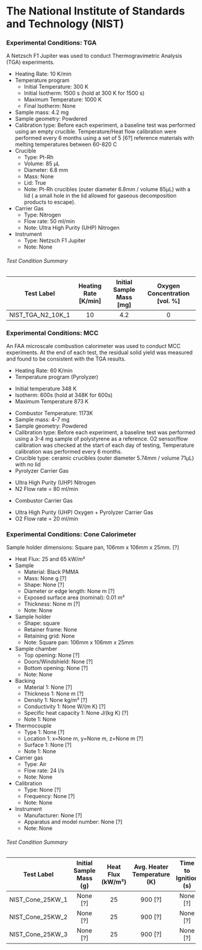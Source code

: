 # The National Institute of Standards and Technology (NIST)

### Experimental Conditions: TGA
A Netzsch F1 Jupiter was used to conduct Thermogravimetric Analysis (TGA) experiments.

* Heating Rate: 10 K/min
* Temperature program
  - Initial Temperature: 300 K
  - Initial Isotherm: 1500 s (hold at 300 K for 1500 s)  
  - Maximum Temperature: 1000 K
  - Final Isotherm: None
* Sample mass: 4.2 mg
* Sample geometry: Powdered
* Calibration type: Before each experiment, a baseline test was performed using an empty crucible. Temperature/Heat flow calibration were performed every 6 months using a set of 5 [6?] reference materials with melting temperatures between 60-820 C
* Crucible
  - Type: Pt-Rh
  - Volume: 85 µL
  - Diameter: 6.8 mm
  - Mass: None
  - Lid: True
  - Note: Pt-Rh crucibles (outer diameter 6.8mm / volume 85µL) with a lid ( a small hole in the lid allowed for gaseous decomposition products to escape).
* Carrier Gas
  - Type: Nitrogen
  - Flow rate: 50 ml/min
  - Note: Ultra High Purity (UHP) Nitrogen
* Instrument
  - Type: Netzsch F1 Jupiter
  - Note: None

###### Test Condition Summary

| Test Label | Heating Rate [K/min] | Initial Sample Mass [mg] | Oxygen Concentration [vol. %] |
|:----------:|:--------------------:|:------------------------:|:------------------------------:|
| NIST\_TGA\_N2\_10K\_1 | 10 | 4.2 | 0 |

### Experimental Conditions: MCC
An FAA microscale combustion calorimeter was used to conduct MCC experiments.  At the end of each test, the residual solid yield was measured and found to be consistent with the TGA results.

* Heating Rate: 60 K/min
* Temperature program (Pyrolyzer)
 - Initial temperature 348 K
 - Isotherm: 600s (hold at 348K for 600s)  
 - Maximum Temperature 873 K
* Combustor Temperature: 1173K
* Sample mass: 4-7 mg
* Sample geometry: Powdered
* Calibration type: Before each experiment, a baseline test was performed using a 3-4 mg sample of polystyrene as a reference. O2 sensor/flow calibration was checked at the start of each day of testing, Temperature calibration was performed every 6 months.
* Crucible type: ceramic crucibles (outer diameter 5.74mm / volume 71µL) with no lid
* Pyrolyzer Carrier Gas
 - Ultra High Purity (UHP) Nitrogen
 - N2 Flow rate = 80 ml/min
* Combustor Carrier Gas
 - Ultra High Purity (UHP) Oxygen + Pyrolyzer Carrier Gas
 - O2 Flow rate = 20 ml/min



### Experimental Conditions: Cone Calorimeter

Sample holder dimensions: Square pan, 106mm x 106mm x 25mm. [?]

* Heat Flux: 25 and 65 kW/m²
* Sample
  - Material: Black PMMA
  - Mass: None g [?]
  - Shape: None [?]
  - Diameter or edge length: None m [?]
  - Exposed surface area (nominal): 0.01 m²
  - Thickness: None m [?]
  - Note: None
* Sample holder
  - Shape: square
  - Retainer frame: None
  - Retaining grid: None
  - Note: Square pan: 106mm x 106mm x 25mm
* Sample chamber
  - Top opening: None [?]
  - Doors/Windshield: None [?]
  - Bottom opening: None [?]
  - Note: None
* Backing
  - Material 1: None [?]
  - Thickness 1: None m [?]
  - Density 1: None kg/m³ [?]
  - Conductivity 1: None W/(m K) [?]
  - Specific heat capacity 1: None J/(kg K) [?]
  - Note 1: None
* Thermocouple
  - Type 1: None [?]
  - Location 1: x=None m, y=None m, z=None m [?]
  - Surface 1: None [?]
  - Note 1: None
* Carrier gas
  - Type: Air
  - Flow rate: 24 l/s
  - Note: None
* Calibration
  - Type: None [?]
  - Frequency: None [?]
  - Note: None
* Instrument
  - Manufacturer: None [?]
  - Apparatus and model number: None [?]
  - Note: None

###### Test Condition Summary

| Test Label | Initial Sample Mass (g) | Heat Flux (kW/m²) | Avg. Heater Temperature (K) | Time to Ignition (s) |
|:------:|:------:|:------:|:------:|:------:|
| NIST\_Cone\_25KW\_1 | None [?] | 25 | 900 [?] | None [?] |
| NIST\_Cone\_25KW\_2 | None [?] | 25 | 900 [?] | None [?] |
| NIST\_Cone\_25KW\_3 | None [?] | 25 | 900 [?] | None [?] |
